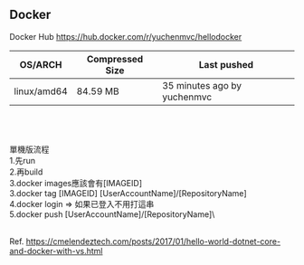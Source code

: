 ## Docker

Docker Hub https://hub.docker.com/r/yuchenmvc/hellodocker


|OS/ARCH|Compressed Size|Last pushed|
|-|-|-|
|linux/amd64|84.59 MB|35 minutes ago by yuchenmvc|

\
\
\
單機版流程\
1.先run\
2.再build\
3.docker images應該會有[IMAGEID]\
3.docker tag [IMAGEID] [UserAccountName]/[RepositoryName]\
4.docker login => 如果已登入不用打這串\
5.docker push [UserAccountName]/[RepositoryName]\

\
Ref. https://cmelendeztech.com/posts/2017/01/hello-world-dotnet-core-and-docker-with-vs.html

